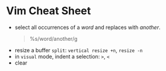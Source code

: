 # Vim Cheat Sheet

- select all occurrences of a *word* and replaces with *another*.
    > %s/word/another/g
- resize a buffer `split`: `vertical resize +n`, `resize -n`
- in `visual` mode, indent a selection: `>`, `<`
- clear
